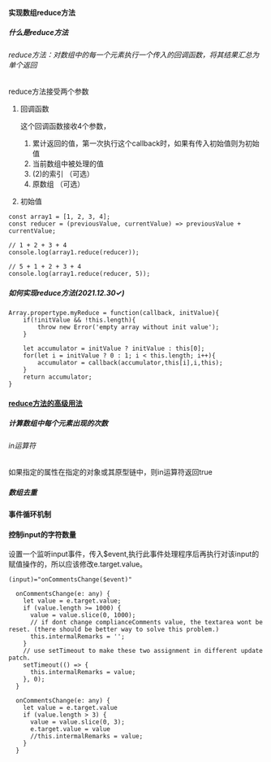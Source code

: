 #### 实现数组reduce方法

##### 什么是reduce方法

###### reduce方法：对数组中的每一个元素执行一个传入的回调函数，将其结果汇总为单个返回

reduce方法接受两个参数

1. 回调函数

   这个回调函数接收4个参数，

   1. 累计返回的值，第一次执行这个callback时，如果有传入初始值则为初始值
   2. 当前数组中被处理的值
   3. (2)的索引 （可选）
   4. 原数组 （可选）

2. 初始值

```
const array1 = [1, 2, 3, 4];
const reducer = (previousValue, currentValue) => previousValue + currentValue;

// 1 + 2 + 3 + 4
console.log(array1.reduce(reducer));

// 5 + 1 + 2 + 3 + 4
console.log(array1.reduce(reducer, 5));
```

##### 如何实现reduce方法(2021.12.30✓)

```
Array.propertype.myReduce = function(callback, initValue){
	if(!initValue && !this.length){
		throw new Error('empty array without init value');
	}
	
	let accumulator = initValue ? initValue : this[0];
	for(let i = initValue ? 0 : 1; i < this.length; i++){
		accumulator = callback(accumulator,this[i],i,this);
	}
	return accumulator;
}
```

#### [reduce方法的高级用法](https://www.jianshu.com/p/e375ba1cfc47)

##### 计算数组中每个元素出现的次数

###### in运算符

如果指定的属性在指定的对象或其原型链中，则in运算符返回true

##### 数组去重



#### 事件循环机制



#### 控制input的字符数量

设置一个监听input事件，传入$event,执行此事件处理程序后再执行对该input的赋值操作的，所以应该修改e.target.value。

```
(input)="onCommentsChange($event)"
```



```
  onCommentsChange(e: any) {
    let value = e.target.value;
    if (value.length >= 1000) {
      value = value.slice(0, 1000);
      // if dont change complianceComments value, the textarea wont be reset. (there should be better way to solve this problem.)
      this.intermalRemarks = '';
    }
    // use setTimeout to make these two assignment in different update patch.
    setTimeout(() => {
      this.intermalRemarks = value;
    }, 0);
  }
```



```
  onCommentsChange(e: any) {
    let value = e.target.value
    if (value.length > 3) {
      value = value.slice(0, 3);
      e.target.value = value
      //this.intermalRemarks = value;
    }
  }
```


